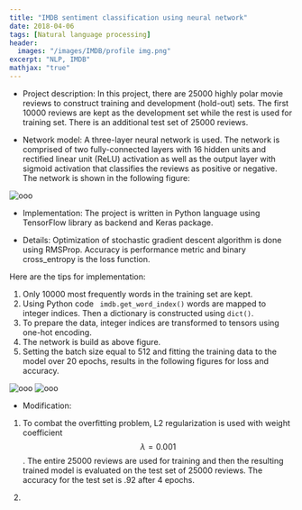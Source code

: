 ```yaml
---
title: "IMDB sentiment classification using neural network"
date: 2018-04-06
tags: [Natural language processing]
header:
  images: "/images/IMDB/profile img.png"
excerpt: "NLP, IMDB"
mathjax: "true"
---
```

* Project description:
In this project, there are 25000 highly polar movie reviews to construct training and development (hold-out) sets. The first 10000 reviews are kept as the development set while the rest is used for training set. There is an additional test set of 25000 reviews.     

* Network model: A three-layer neural network is used. The network is comprised of two fully-connected layers with 16 hidden units and rectified linear unit (ReLU) activation as well as the output layer with sigmoid activation that classifies the reviews as positive or negative. The network is shown in the following figure:

<img src="{{ site.url }}{{ site.baseurl }}/images/IMDB/Slide1.jpg" alt="ooo">

* Implementation: The project is written in Python language using TensorFlow library as backend and Keras package.

* Details: Optimization of stochastic gradient descent algorithm is done using RMSProp. Accuracy is performance metric and binary cross_entropy is the loss function.    

Here are the tips for implementation:

1. Only 10000 most frequently words in the training set are kept.
2. Using Python code ``` imdb.get_word_index()``` words are mapped to integer indices. Then a dictionary is constructed using ```dict()```.
3. To prepare the data, integer indices are transformed to tensors using one-hot encoding.
4. The network is build as above figure.
5. Setting the batch size equal to 512 and fitting the training data to the model over 20 epochs, results in the following figures for loss and accuracy.

<img src="{{ site.url }}{{ site.baseurl }}/images/IMDB/loss.png" alt="ooo">

<img src="{{ site.url }}{{ site.baseurl }}/images/IMDB/acc.png" alt="ooo">      

* Modification:

1. To combat the overfitting problem, L2 regularization is used with weight coefficient $$ \lambda=0.001 $$. The entire 25000 reviews are used for training and then the resulting trained model is evaluated on the test set of 25000 reviews. The accuracy for the test set is .92 after 4 epochs.  

2. 
